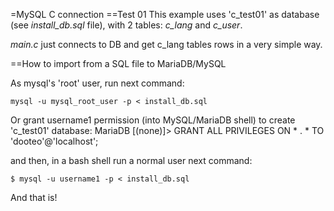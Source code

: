 =MySQL C connection
==Test 01
This example uses 'c_test01' as database (see *install_db.sql* file), with 2 tables: *c_lang* and *c_user*.

*main.c* just connects to DB and get c_lang tables rows in a very simple way.

==How to import from a SQL file to MariaDB/MySQL

As mysql's 'root' user, run next command:

	mysql -u mysql_root_user -p < install_db.sql 

Or grant username1 permission (into MySQL/MariaDB shell) to create 'c_test01' database:
	MariaDB [(none)]> GRANT ALL PRIVILEGES ON * . * TO 'dooteo'@'localhost';

and then, in a bash shell run a normal user next command:

	$ mysql -u username1 -p < install_db.sql 

And that is!

